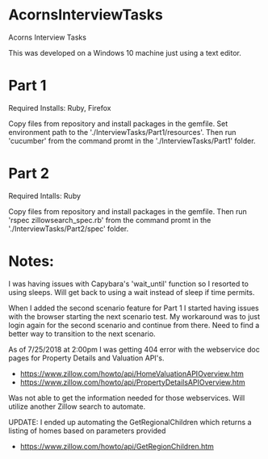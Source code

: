 # AcornsInterviewTasks
Acorns Interview Tasks


This was developed on a Windows 10 machine just using a text editor.

# Part 1
Required Installs: Ruby, Firefox

Copy files from repository and install packages in the gemfile.  Set environment path to the './InterviewTasks/Part1/resources'.  Then run 'cucumber' from the command promt in the './InterviewTasks/Part1' folder.



# Part 2
Required Intalls: Ruby

Copy files from repository and install packages in the gemfile.  Then run 'rspec zillowsearch_spec.rb' from the command promt in the './InterviewTasks/Part2/spec' folder.



# Notes:

I was having issues with Capybara's 'wait_until' function so I resorted to using sleeps.  Will get back to using a wait instead of sleep if time permits.

When I added the second scenario feature for Part 1 I started having issues with the browser starting the next scenario test. My workaround was to just login again for the second scenario and continue from there.  Need to find a better way to transition to the next scenario.


As of 7/25/2018 at 2:00pm I was getting 404 error with the webservice doc pages for Property Details and Valuation API's.
- https://www.zillow.com/howto/api/HomeValuationAPIOverview.htm
- https://www.zillow.com/howto/api/PropertyDetailsAPIOverview.htm

Was not able to get the information needed for those webservices.  Will utilize another Zillow search
to automate.
  
  UPDATE: I ended up automating the GetRegionalChildren which returns a listing of homes based on parameters provided
  - https://www.zillow.com/howto/api/GetRegionChildren.htm
  
  
